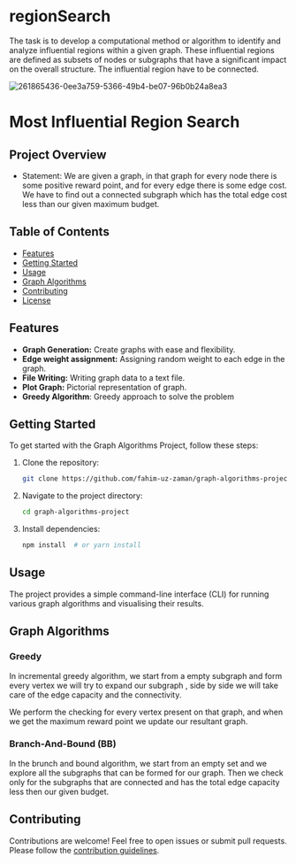 # regionSearch

The task is to develop a computational method or algorithm to identify and analyze influential regions within a given graph. 
These influential regions are defined as subsets of nodes or subgraphs that have a significant impact on the overall structure. 
The influential region have to be connected.

![261865436-0ee3a759-5366-49b4-be07-96b0b24a8ea3](https://github.com/Fahim-uz-zaman/regionSearch/assets/84631705/7691a4d3-43fe-4b14-a856-0eff23ca7cb3)


# Most Influential Region Search


## Project Overview

-   Statement: We are given a graph, in that graph for every node there is some positive reward point, and for every edge there is some edge cost. We have to find out a connected subgraph which has the total edge cost less than our given maximum budget.

## Table of Contents

- [Features](#features)
- [Getting Started](#getting-started)
- [Usage](#usage)
- [Graph Algorithms](#graph-algorithms)
- [Contributing](#contributing)
- [License](#license)

## Features

- **Graph Generation:** Create graphs with ease and flexibility.
- **Edge weight assignment:** Assigning random weight to each edge in the graph.
- **File Writing:** Writing graph data to a text file.
- **Plot Graph:** Pictorial representation of  graph.
- **Greedy Algorithm**: Greedy approach to solve the problem

## Getting Started

To get started with the Graph Algorithms Project, follow these steps:

1. Clone the repository:

    ```bash
    git clone https://github.com/fahim-uz-zaman/graph-algorithms-project.git
    ```

2. Navigate to the project directory:

    ```bash
    cd graph-algorithms-project
    ```

3. Install dependencies:

    ```bash
    npm install  # or yarn install
    ```

## Usage

The project provides a simple command-line interface (CLI) for running various graph algorithms and visualising their results.

## Graph Algorithms

### Greedy

In incremental greedy algorithm, we start from a empty subgraph and form every vertex we will try to expand our subgraph , side by side we will take care of the edge capacity and the connectivity.

We perform the checking for every vertex present on that graph, and when we get the maximum reward point we update our resultant graph.


### Branch-And-Bound (BB)


In the brunch and bound algorithm, we start from an empty set and we explore all the subgraphs that can be formed for our graph. Then we check only for the subgraphs that are connected and has the total edge capacity less then our given budget.

## Contributing

Contributions are welcome! Feel free to open issues or submit pull requests. Please follow the [contribution guidelines](CONTRIBUTING.md).
